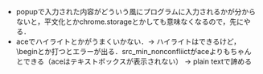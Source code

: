 - popupで入力された内容がどういう風にプログラムに入力されるかが分からないと，平文化とかchrome.storageとかしても意味なくなるので，先にやる．
- aceでハイライトとかがうまくいかない．-> ハイライトはできるけど，\beginとか打つとエラーが出る．src_min_nonconfliictがaceよりもちゃんとできる（aceはテキストボックスが表示されない）
    -> plain textで諦める